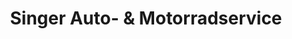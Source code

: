 ---
title: "Singer Auto- & Motorradservice"
url: /milow/singer-auto-und-motorradservice/
shop: Motorrad
---
